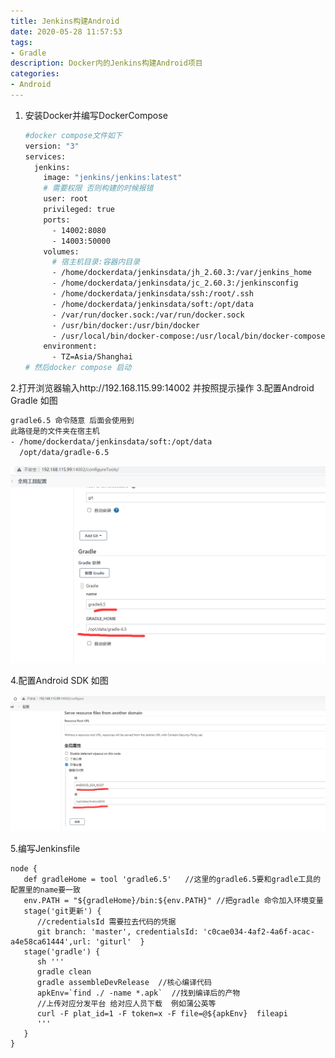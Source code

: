 ```yaml
---
title: Jenkins构建Android
date: 2020-05-28 11:57:53
tags:
- Gradle
description: Docker内的Jenkins构建Android项目
categories:
- Android
---
```


1. 安装Docker并编写DockerCompose

   ```dockerfile
   #docker compose文件如下
   version: "3"
   services:
     jenkins:
       image: "jenkins/jenkins:latest"
       # 需要权限 否则构建的时候报错
       user: root 
       privileged: true
       ports:
         - 14002:8080
         - 14003:50000
       volumes:
         # 宿主机目录:容器内目录
         - /home/dockerdata/jenkinsdata/jh_2.60.3:/var/jenkins_home
         - /home/dockerdata/jenkinsdata/jc_2.60.3:/jenkinsconfig
         - /home/dockerdata/jenkinsdata/ssh:/root/.ssh
         - /home/dockerdata/jenkinsdata/soft:/opt/data
         - /var/run/docker.sock:/var/run/docker.sock
         - /usr/bin/docker:/usr/bin/docker
         - /usr/local/bin/docker-compose:/usr/local/bin/docker-compose
       environment:
         - TZ=Asia/Shanghai
   # 然后docker compose 启动 
   ```



2.打开浏览器输入http://192.168.115.99:14002 并按照提示操作
3.配置Android Gradle 如图

```sh
gradle6.5 命令随意 后面会使用到
此路径是的文件夹在宿主机 
- /home/dockerdata/jenkinsdata/soft:/opt/data
  /opt/data/gradle-6.5
```

![1.pn](Jenkins构建Android/1.png)


4.配置Android SDK 如图

![2.png](Jenkins构建Android/2.png)

5.编写Jenkinsfile

```shell
node {
   def gradleHome = tool 'gradle6.5'   //这里的gradle6.5要和gradle工具的配置里的name要一致
   env.PATH = "${gradleHome}/bin:${env.PATH}" //把gradle 命令加入环境变量
   stage('git更新') {
   	  //credentialsId 需要拉去代码的凭据
      git branch: 'master', credentialsId: 'c0cae034-4af2-4a6f-acac-a4e58ca61444',url: 'giturl'  }
   stage('gradle') {
      sh '''
      gradle clean
      gradle assembleDevRelease  //核心编译代码
      apkEnv=`find ./ -name *.apk`  //找到编译后的产物
      //上传对应分发平台 给对应人员下载  例如蒲公英等
      curl -F plat_id=1 -F token=x -F file=@${apkEnv}  fileapi
      '''
   }
}

```

